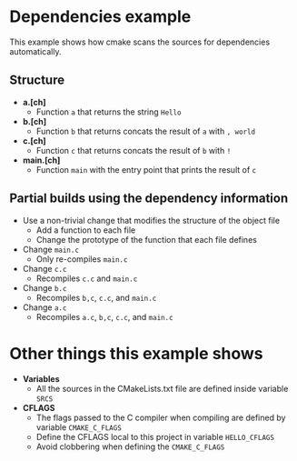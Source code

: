 # Dependencies example

This example shows how cmake scans the sources for dependencies automatically.

## Structure

* **a.[ch]**
  * Function `a` that returns the string `Hello`
* **b.[ch]**
  * Function `b` that returns concats the result of `a` with `, world`
* **c.[ch]**
  * Function `c` that returns concats the result of `b` with `!`
* **main.[ch]**
  * Function `main` with the entry point that prints the result of `c`

## Partial builds using the dependency information

* Use a non-trivial change that modifies the structure of the object file
  * Add a function to each file
  * Change the prototype of the function that each file defines
* Change `main.c`
  * Only re-compiles `main.c`
* Change `c.c` 
  * Recompiles `c.c` and `main.c`
* Change `b.c` 
  * Recompiles `b,c`, `c.c`, and `main.c`
* Change `a.c` 
  * Recompiles `a.c`, `b,c`, `c.c`, and `main.c`

# Other things this example shows

* **Variables**
  * All the sources in the CMakeLists.txt file are defined inside variable `SRCS`
* **CFLAGS**
  * The flags passed to the C compiler when compiling are defined by variable `CMAKE_C_FLAGS`
  * Define the CFLAGS local to this project in variable `HELLO_CFLAGS`
  * Avoid clobbering when defining the `CMAKE_C_FLAGS`
